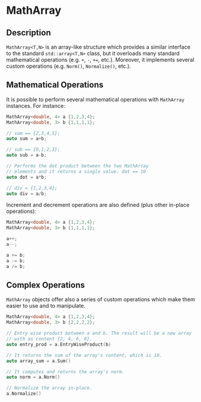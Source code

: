 # MathArray
 
## Description
 
`MathArray<T,N>` is an array-like structure which provides a similar interface to the
standard `std::array<T,N>` class, but it overloads many standard mathematical 
operations (e.g. `+`, `-`, `+=`, etc.). Moreover, it implements several custom
operations (e.g. `Norm()`, `Normalize()`, etc.).

## Mathematical Operations

It is possible to perform several mathematical operations with `MathArray` instances. For instance:

```c++
MathArray<double, 4> a {1,2,3,4};
MathArray<double, 3> b {1,1,1,1};

// sum == {2,3,4,5};
auto sum = a+b;

// sub == {0,1,2,3};
auto sub = a-b;

// Performs the dot product between the two MathArray
// elements and it returns a single value. dot == 10
auto dot = a*b; 

// div = {1,2,3,4};
auto div = a/b;
```
Increment and decrement operations are also defined (plus other in-place operations):

```c++
MathArray<double, 4> a {1,2,3,4};
MathArray<double, 3> b {1,1,1,1};

a++;
a--;

a += b;
a -= b;
a /= b;
```

## Complex Operations

`MathArray` objects offer also a series of custom operations which make them
easier to use and to manipulate.

```c++
MathArray<double, 4> a {1,2,3,4};
MathArray<double, 3> b {2,2,2,2};

// Entry wise product between a and b. The result will be a new array
// with as content {2, 4, 6, 8}.
auto entry_prod = a.EntryWiseProduct(b)

// It returns the sum of the array's content, which is 10.
auto array_sum = a.Sum()

// It computes and returns the array's norm.  
auto norm = a.Norm()

// Normalize the array in-place.
a.Normalize()

```
